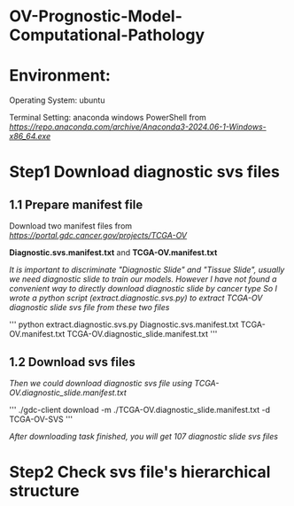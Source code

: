 # OV-Prognostic-Model-Computational-Pathology
# Environment:

Operating System: ubuntu

Terminal Setting: anaconda windows PowerShell from *https://repo.anaconda.com/archive/Anaconda3-2024.06-1-Windows-x86_64.exe*

# Step1 Download diagnostic svs files
## 1.1 Prepare manifest file
Download two manifest files from *https://portal.gdc.cancer.gov/projects/TCGA-OV*

**Diagnostic.svs.manifest.txt** and **TCGA-OV.manifest.txt**

*It is important to discriminate "Diagnostic Slide" and "Tissue Slide", usually we need diagnostic slide to train our models.*
*However I have not found a convenient way to directly download diagnostic slide by cancer type*
*So I wrote a python script (extract.diagnostic.svs.py) to extract TCGA-OV diagnostic slide svs file from these two files*

'''
python extract.diagnostic.svs.py Diagnostic.svs.manifest.txt TCGA-OV.manifest.txt TCGA-OV.diagnostic_slide.manifest.txt
'''

## 1.2 Download svs files
*Then we could download diagnostic svs file using TCGA-OV.diagnostic_slide.manifest.txt*

'''
./gdc-client download -m ./TCGA-OV.diagnostic_slide.manifest.txt -d TCGA-OV-SVS
'''

*After downloading task finished, you will get 107 diagnostic slide svs files*

# Step2 Check svs file's hierarchical structure
